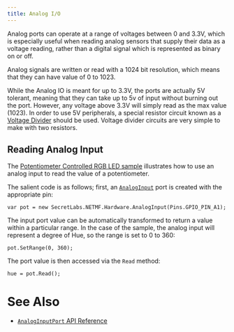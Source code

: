 ```yaml
---
title: Analog I/O
---
```


Analog ports can operate at a range of voltages between 0 and 3.3V, which is especially useful when reading analog sensors that supply their data as a voltage reading, rather than a digital signal which is represented as binary on or off.

Analog signals are written or read with a 1024 bit resolution, which means that they can have value of 0 to 1023. 

While the Analog IO is meant for up to 3.3V, the ports are actually 5V tolerant, meaning that they can take up to 5v of input without burning out the port. However, any voltage above 3.3V will simply read as the max value (1023). In order to use 5V peripherals, a special resistor circuit known as a [Voltage Divider](https://learn.sparkfun.com/tutorials/voltage-dividers) should be used. Voltage divider circuits are very simple to make with two resistors.

## Reading Analog Input

The [Potentiometer Controlled RGB LED sample](/Samples/Netduino/PotentiometerControlled_RgbLed/) illustrates how to use an analog input to read the value of a potentiometer.

The salient code is as follows; first, an [`AnalogInput`](https://msdn.microsoft.com/en-us/library/microsoft.spot.hardware.analoginput(v=vs.102).aspx) port is created with the appropriate pin:

```
var pot = new SecretLabs.NETMF.Hardware.AnalogInput(Pins.GPIO_PIN_A1);
```

The input port value can be automatically transformed to return a value within a particular range. In the case of the sample, the analog input will represent a degree of Hue, so the range is set to 0 to 360:

```
pot.SetRange(0, 360);
```

The port value is then accessed via the `Read` method:

```
hue = pot.Read();
```


# See Also

 * [`AnalogInputPort` API Reference](https://msdn.microsoft.com/en-us/library/microsoft.spot.hardware.analoginput(v=vs.102).aspx)
